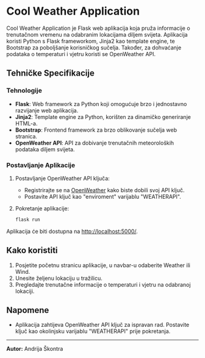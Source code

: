 # Cool Weather Application

Cool Weather Application je Flask web aplikacija koja pruža informacije o trenutačnom vremenu na odabranim lokacijama diljem svijeta. Aplikacija koristi Python s Flask frameworkom, Jinja2 kao template engine, te Bootstrap za poboljšanje korisničkog sučelja. Također, za dohvaćanje podataka o temperaturi i vjetru koristi se OpenWeather API.

## Tehničke Specifikacije

### Tehnologije

- **Flask**: Web framework za Python koji omogućuje brzo i jednostavno razvijanje web aplikacija.
- **Jinja2**: Template engine za Python, korišten za dinamičko generiranje HTML-a.
- **Bootstrap**: Frontend framework za brzo oblikovanje sučelja web stranica.
- **OpenWeather API**: API za dobivanje trenutačnih meteoroloških podataka diljem svijeta.

### Postavljanje Aplikacije

1. Postavljanje OpenWeather API ključa:
    - Registrirajte se na [OpenWeather](https://openweathermap.org/) kako biste dobili svoj API ključ.
    - Postavite API ključ kao "enviroment" varijablu "WEATHERAPI".

2. Pokretanje aplikacije:
    ```bash
    flask run
    ```

Aplikacija će biti dostupna na [http://localhost:5000/](http://localhost:5000/).

## Kako koristiti

1. Posjetite početnu stranicu aplikacije, u navbar-u odaberite Weather ili Wind.
2. Unesite željenu lokaciju u tražilicu.
3. Pregledajte trenutačne informacije o temperaturi i vjetru na odabranoj lokaciji.

## Napomene

- Aplikacija zahtijeva OpenWeather API ključ za ispravan rad. Postavite ključ kao okolinjsku varijablu "WEATHERAPI" prije pokretanja.

---

**Autor:** Andrija Škontra
